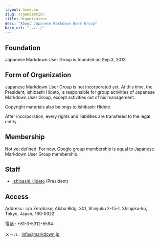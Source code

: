```yaml
---
layout: home.en
slug: organization
title: Organizaiton
desc: "About Japanese Markdown User Group"
base_url: "../../"
---
```


## Foundation

Japanese Markdown User Group is founded on Sep 3, 2013.

## Form of Organization

Japanese Markdown User Group is not incorporated yet. At this time, the President, Ishibashi Hideto, is responsible for group activities of Japanese Markdown User Group, except activities out of his management.

Copyright materials also belongs to Ishibashi Hideto.

After incorporation, every rights and liabilities are transfered to the legal entity.

## Membership

Not yet defined. For now, [Google group](https://groups.google.com/d/forum/markdown-ja) membership is equal to Japanese Markdown User Group membership.

## Staff

- [Ishibashi Hideto](http://ja.ishibashihideto.net/) (President)

## Access

Address
: c/o Zerobase, Akiba Bldg. 301, Shinjuku 2-15-1, Shinjuku-ku, Tokyo, Japan, 160-0022

電話
: +81-3-5312-5594

メール
: [info@markdown.jp](mailto:info@markdown.jp)
